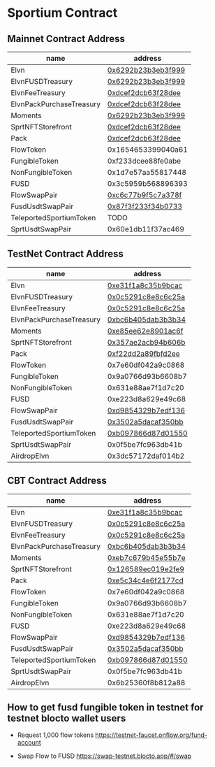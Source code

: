 # Sportium Contract

## Mainnet Contract Address

| name             | address                                                                                         |
| ---------------- | ----------------------------------------------------------------------------------------------- |
| Elvn             | [0x6292b23b3eb3f999](https://flowscan.org/contract/A.6292b23b3eb3f999.Elvn)             |
| ElvnFUSDTreasury | [0x6292b23b3eb3f999](https://flowscan.org/contract/A.6292b23b3eb3f999.ElvnFUSDTreasury) |
| ElvnFeeTreasury | [0xdcef2dcb63f28dee](https://flowscan.org/contract/A.dcef2dcb63f28dee.ElvnFeeTreasury) |
| ElvnPackPurchaseTreasury | [0xdcef2dcb63f28dee](https://flowscan.org/contract/A.dcef2dcb63f28dee.ElvnPackPurchaseTreasury) |
| Moments          | [0x6292b23b3eb3f999](https://flowscan.org/contract/A.6292b23b3eb3f999.Moments)          |
| SprtNFTStorefront| [0xdcef2dcb63f28dee](https://flowscan.org/contract/A.dcef2dcb63f28dee.SprtNFTStorefront)          |
| Pack | [0xdcef2dcb63f28dee](https://flowscan.org/contract/A.dcef2dcb63f28dee.Pack) |
| FlowToken| 0x1654653399040a61          |
| FungibleToken| 0xf233dcee88fe0abe          |
| NonFungibleToken| 0x1d7e57aa55817448      |
| FUSD| 0x3c5959b568896393  |
| FlowSwapPair|  [0xc6c77b9f5c7a378f](https://flowscan.org/contract/A.c6c77b9f5c7a378f.FlowSwapPair)   |
| FusdUsdtSwapPair|  [0x87f3f233f34b0733](https://flowscan.org/contract/A.87f3f233f34b0733.FusdUsdtSwapPair)   |
| TeleportedSportiumToken | TODO |
| SprtUsdtSwapPair| 0x60e1db11f37ac469 |

## TestNet Contract Address

| name             | address                                                                                         |
| ---------------- | ----------------------------------------------------------------------------------------------- |
| Elvn             | [0xe31f1a8c35b9bcac](https://testnet.flowscan.org/contract/A.e31f1a8c35b9bcac.Elvn)             |
| ElvnFUSDTreasury | [0x0c5291c8e8c6c25a](https://testnet.flowscan.org/contract/A.0c5291c8e8c6c25a.ElvnFUSDTreasury) |
| ElvnFeeTreasury  | [0x0c5291c8e8c6c25a](https://testnet.flowscan.org/contract/A.0c5291c8e8c6c25a.ElvnFeeTreasury) |
| ElvnPackPurchaseTreasury | [0xbc6b405dab3b3b34](https://testnet.flowscan.org/contract/A.bc6b405dab3b3b34.ElvnPackPurchaseTreasury) |
| Moments          | [0xe85ee62e8901ac6f](https://testnet.flowscan.org/contract/A.e85ee62e8901ac6f.Moments)          |
| SprtNFTStorefront| [0x357ae2acb94b606b](https://testnet.flowscan.org/contract/A.357ae2acb94b606b.SprtNFTStorefront)          |
| Pack | [0xf22dd2a89fbfd2ee](https://testnet.flowscan.org/contract/A.f22dd2a89fbfd2ee.Pack) |
| FlowToken| 0x7e60df042a9c0868          |
| FungibleToken| 0x9a0766d93b6608b7      |
| NonFungibleToken| 0x631e88ae7f1d7c20      |
| FUSD|  0xe223d8a629e49c68     |
| FlowSwapPair|  [0xd9854329b7edf136](https://testnet.flowscan.org/contract/A.d9854329b7edf136.FlowSwapPair)     |
| FusdUsdtSwapPair|  [0x3502a5dacaf350bb](https://testnet.flowscan.org/contract/A.3502a5dacaf350bb.FusdUsdtSwapPair)     |
| TeleportedSportiumToken| [0xb097866d87d01550](https://testnet.flowscan.org/contract/A.b097866d87d01550.TeleportedSportiumToken) |
| SprtUsdtSwapPair| 0x0f5be7fc963db41b |
| AirdropElvn| 0x3dc57172daf014b2|

## CBT Contract Address

| name             | address                                                                                         |
| ---------------- | ----------------------------------------------------------------------------------------------- |
| Elvn             | [0xe31f1a8c35b9bcac](https://testnet.flowscan.org/contract/A.e31f1a8c35b9bcac.Elvn)             |
| ElvnFUSDTreasury | [0x0c5291c8e8c6c25a](https://testnet.flowscan.org/contract/A.0c5291c8e8c6c25a.ElvnFUSDTreasury) |
| ElvnFeeTreasury  | [0x0c5291c8e8c6c25a](https://testnet.flowscan.org/contract/A.0c5291c8e8c6c25a.ElvnFeeTreasury) |
| ElvnPackPurchaseTreasury | [0xbc6b405dab3b3b34](https://testnet.flowscan.org/contract/A.bc6b405dab3b3b34.ElvnPackPurchaseTreasury) |
| Moments          | [0xeb7c679b45e55b7e](https://testnet.flowscan.org/contract/A.eb7c679b45e55b7e.Moments)          |
| SprtNFTStorefront| [0x126589ec019e2fe9](https://testnet.flowscan.org/contract/A.126589ec019e2fe9.SprtNFTStorefront)          |
| Pack | [0xe5c34c4e6f2177cd](https://testnet.flowscan.org/contract/A.e5c34c4e6f2177cd.Pack) |
| FlowToken| 0x7e60df042a9c0868          |
| FungibleToken| 0x9a0766d93b6608b7      |
| NonFungibleToken| 0x631e88ae7f1d7c20      |
| FUSD|  0xe223d8a629e49c68     |
| FlowSwapPair|  [0xd9854329b7edf136](https://testnet.flowscan.org/contract/A.d9854329b7edf136.FlowSwapPair)     |
| FusdUsdtSwapPair|  [0x3502a5dacaf350bb](https://testnet.flowscan.org/contract/A.3502a5dacaf350bb.FusdUsdtSwapPair)     |
| TeleportedSportiumToken| [0xb097866d87d01550](https://testnet.flowscan.org/contract/A.b097866d87d01550.TeleportedSportiumToken) |
| SprtUsdtSwapPair| 0x0f5be7fc963db41b |
| AirdropElvn| 0x6b25360f8b812a88|

## How to get fusd fungible token in testnet for testnet blocto wallet users

- Request 1,000 flow tokens
<https://testnet-faucet.onflow.org/fund-account>

- Swap Flow to FUSD
<https://swap-testnet.blocto.app/#/swap>
